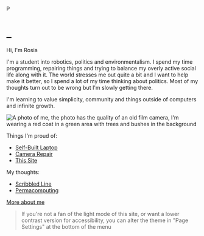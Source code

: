 P

# _

Hi, I'm Rosia

I'm a student into robotics, politics and environmentalism. I spend my time programming, repairing things and trying to balance my overly active social life along with it.
The world stresses me out quite a bit and I want to help make it better, so I spend a lot of my time thinking about politics. Most of my thoughts turn out to be wrong but I'm slowly getting there.

I'm learning to value simplicity, community and things outside of computers and infinite growth.

<img src="profile.jpeg" alt="A photo of me, the photo has the quality of an old film camera, I'm wearing a red coat in a green area with trees and bushes in the background">

Things I'm proud of:
- [Self-Built Laptop](Laptop.html)
- [Camera Repair](Camera.html)
- [This Site](ThisSite.html)

My thoughts:
- [Scribbled Line](ScribbledLine.html)
- [Permacomputing](Permacomputing.html)

[More about me](About.html)

> If you're not a fan of the light mode of this site, or want a lower contrast version for accessibility, you can alter the theme in "Page Settings" at the bottom of the menu
